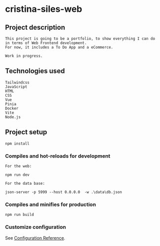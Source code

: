 # cristina-siles-web

## Project description

```
This project is going to be a portfolio, to show everything I can do in terms of Web Frontend development.
For now, it includes a To Do App and a eCommerce.

Work in progress.
```

## Technologies used

```
Tailwindcss
JavaScript
HTML
CSS
Vue
Pinia
Docker
Vite
Node.js
```

## Project setup

```
npm install
```

### Compiles and hot-reloads for development

```
For the web:

npm run dev

For the data base:

json-server -p 5999 --host 0.0.0.0  -w .\data\db.json
```

### Compiles and minifies for production

```
npm run build
```

### Customize configuration

See [Configuration Reference](https://cli.vuejs.org/config/).
